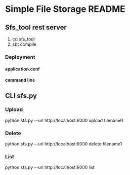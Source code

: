 # Simple File Storage README

## Sfs_tool rest server
1. cd sfs_tool
2. sbt compile

### Deployment
#### application.conf
#### command line

## CLI sfs.py
### Upload
python sfs.py --url http://localhost:9000 upload filename1

### Delete
python sfs.py --url http://localhost:9000 delete filename1

### List
python sfs.py --url http://localhost:9000 list


